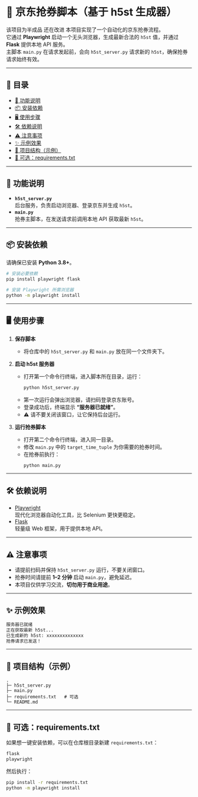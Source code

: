 # 🎫 京东抢券脚本（基于 h5st 生成器）
该项目为半成品 还在改进
本项目实现了一个自动化的京东抢券流程。  
它通过 **Playwright** 启动一个无头浏览器，生成最新合法的 `h5st` 值，并通过 **Flask** 提供本地 API 服务。  
主脚本 `main.py` 在请求发起前，会向 `h5st_server.py` 请求新的 `h5st`，确保抢券请求始终有效。  

---

## 📑 目录
- [🚀 功能说明](#-功能说明)
- [📦 安装依赖](#-安装依赖)
- [🖥️ 使用步骤](#️-使用步骤)
- [🛠️ 依赖说明](#️-依赖说明)
- [⚠️ 注意事项](#️-注意事项)
- [✨ 示例效果](#-示例效果)
- [📁 项目结构（示例）](#-项目结构示例)
- [📄 可选：requirements.txt](#-可选requirementstxt)

---

## 🚀 功能说明
- **`h5st_server.py`**  
  后台服务，负责启动浏览器、登录京东并生成 `h5st`。  
- **`main.py`**  
  抢券主脚本，在发送请求前调用本地 API 获取最新 `h5st`。  

---

## 📦 安装依赖

请确保已安装 **Python 3.8+**。

```bash
# 安装必要依赖
pip install playwright flask

# 安装 Playwright 所需浏览器
python -m playwright install
```

---

## 🖥️ 使用步骤

1. **保存脚本**
   - 将仓库中的 `h5st_server.py` 和 `main.py` 放在同一个文件夹下。

2. **启动 h5st 服务器**
   - 打开第一个命令行终端，进入脚本所在目录，运行：
     ```bash
     python h5st_server.py
     ```
   - 第一次运行会弹出浏览器，请扫码登录京东账号。  
   - 登录成功后，终端显示 **“服务器已就绪”**。  
   - ⚠️ 请不要关闭该窗口，让它保持后台运行。

3. **运行抢券脚本**
   - 打开第二个命令行终端，进入同一目录。  
   - 修改 `main.py` 中的 `target_time_tuple` 为你需要的抢券时间。  
   - 在抢券前执行：
     ```bash
     python main.py
     ```

---

## 🛠️ 依赖说明
- [Playwright](https://playwright.dev/)  
  现代化浏览器自动化工具，比 Selenium 更快更稳定。  
- [Flask](https://flask.palletsprojects.com/)  
  轻量级 Web 框架，用于提供本地 API。  

---

## ⚠️ 注意事项
- 请提前扫码并保持 `h5st_server.py` 运行，不要关闭窗口。  
- 抢券时间请提前 **1–2 分钟** 启动 `main.py`，避免延迟。  
- 本项目仅供学习交流，**切勿用于商业用途**。  

---

## ✨ 示例效果
```bash
服务器已就绪
正在获取最新 h5st...
已生成新的 h5st: xxxxxxxxxxxxxx
抢券请求已发送！
```

---

## 📁 项目结构（示例）
```text
.
├─ h5st_server.py
├─ main.py
├─ requirements.txt   # 可选
└─ README.md
```

---

## 📄 可选：requirements.txt
如果想一键安装依赖，可以在仓库根目录新建 `requirements.txt`：
```txt
flask
playwright
```
然后执行：
```bash
pip install -r requirements.txt
python -m playwright install
```
